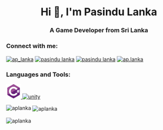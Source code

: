 <h1 align="center">Hi 👋, I'm Pasindu Lanka</h1>
<h3 align="center">A Game Developer from Sri Lanka</h3>

<h3 align="left">Connect with me:</h3>
<p align="left">
<a href="https://twitter.com/ap_lanka" target="blank"><img align="center" src="https://raw.githubusercontent.com/rahuldkjain/github-profile-readme-generator/master/src/images/icons/Social/twitter.svg" alt="ap_lanka" height="30" width="40" /></a>
<a href="https://linkedin.com/in/pasindu lanka" target="blank"><img align="center" src="https://raw.githubusercontent.com/rahuldkjain/github-profile-readme-generator/master/src/images/icons/Social/linked-in-alt.svg" alt="pasindu lanka" height="30" width="40" /></a>
<a href="https://fb.com/pasindu lanka" target="blank"><img align="center" src="https://raw.githubusercontent.com/rahuldkjain/github-profile-readme-generator/master/src/images/icons/Social/facebook.svg" alt="pasindu lanka" height="30" width="40" /></a>
<a href="https://instagram.com/ap.lanka" target="blank"><img align="center" src="https://raw.githubusercontent.com/rahuldkjain/github-profile-readme-generator/master/src/images/icons/Social/instagram.svg" alt="ap.lanka" height="30" width="40" /></a>
</p>

<h3 align="left">Languages and Tools:</h3>
<p align="left"> <a href="https://www.w3schools.com/cs/" target="_blank" rel="noreferrer"> <img src="https://raw.githubusercontent.com/devicons/devicon/master/icons/csharp/csharp-original.svg" alt="csharp" width="40" height="40"/> </a> <a href="https://unity.com/" target="_blank" rel="noreferrer"> <img src="https://www.vectorlogo.zone/logos/unity3d/unity3d-icon.svg" alt="unity" width="40" height="40"/> </a> </p>

<p><img align="left" src="https://github-readme-stats.vercel.app/api/top-langs?username=aplanka&show_icons=true&locale=en&layout=compact" alt="aplanka" /></p>

<p>&nbsp;<img align="center" src="https://github-readme-stats.vercel.app/api?username=aplanka&show_icons=true&locale=en" alt="aplanka" /></p>

<p><img align="center" src="https://github-readme-streak-stats.herokuapp.com/?user=aplanka&" alt="aplanka" /></p>
